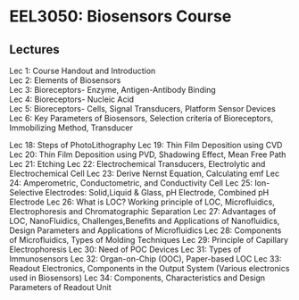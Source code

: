 # EEL3050: Biosensors Course

## Lectures
Lec 1: Course Handout and Introduction <br>
Lec 2: Elements of Biosensors <br>
Lec 3: Bioreceptors- Enzyme, Antigen-Antibody Binding <br>
Lec 4: Bioreceptors- Nucleic Acid <br>
Lec 5: Bioreceptors- Cells, Signal Transducers, Platform Sensor Devices <br>
Lec 6: Key Parameters of Biosensors, Selection criteria of Bioreceptors, Immobilizing Method, Transducer <br>

Lec 18: Steps of PhotoLithography
Lec 19: Thin Film Deposition using CVD
Lec 20: Thin Film Deposition using PVD, Shadowing Effect, Mean Free Path
Lec 21: Etching
Lec 22: Electrochemical Transducers, Electrolytic and Electrochemical Cell
Lec 23: Derive Nernst Equation, Calculating emf
Lec 24: Amperometric, Conductometric, and Conductivity Cell
Lec 25: Ion-Selective Electrodes: Solid,Liquid & Glass, pH Electrode, Combined pH Electrode
Lec 26: What is LOC? Working principle of LOC, Microfluidics, Electrophoresis and Chromatographic Separation
Lec 27: Advantages of LOC, NanoFluidics, Challenges,Benefits and Applications of Nanofluidics, Design Parameters and Applications of Microfluidics
Lec 28: Components of Microfluidics, Types of Molding Techniques
Lec 29: Principle of Capillary Electrophoresis
Lec 30: Need of POC Devices
Lec 31: Types of Immunosensors
Lec 32: Organ-on-Chip (OOC), Paper-based LOC
Lec 33: Readout Electronics, Components in the Output System (Various electronics used in Biosensors)
Lec 34: Components, Characteristics and Design Parameters of Readout Unit
